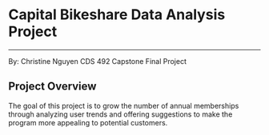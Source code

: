 # Capital Bikeshare Data Analysis Project
--- 
By: Christine Nguyen 
CDS 492 Capstone Final Project

## Project Overview

The goal of this project is to grow the number of annual memberships through analyzing user trends and offering suggestions to make the program more appealing to potential customers.  

